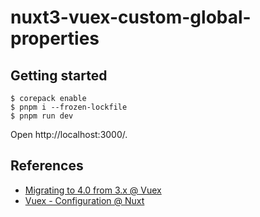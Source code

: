 # nuxt3-vuex-custom-global-properties

## Getting started

```
$ corepack enable
$ pnpm i --frozen-lockfile
$ pnpm run dev
```

Open http://localhost:3000/.

## References

* [Migrating to 4.0 from 3.x @ Vuex](https://vuex.vuejs.org/guide/migrating-to-4-0-from-3-x.html)
* [Vuex - Configuration @ Nuxt](https://nuxt.com/docs/migration/configuration#vuex)
